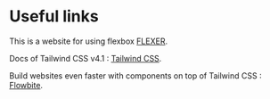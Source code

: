 # Useful links

This is a website for using flexbox [FLEXER](https://www.flexer.dev/).

Docs of Tailwind CSS v4.1 : [Tailwind CSS](https://tailwindcss.com/docs/installation/play-cdn).

Build websites even faster with components on top of Tailwind CSS : [Flowbite](https://flowbite.com/).